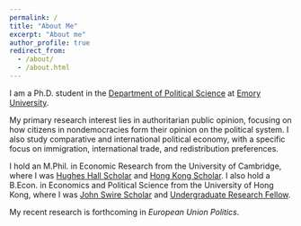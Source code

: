 ```yaml
---
permalink: /
title: "About Me"
excerpt: "About me"
author_profile: true
redirect_from: 
  - /about/
  - /about.html
---
```


I am a Ph.D. student in the [Department of Political Science](http://polisci.emory.edu/home/index.html) at [Emory University](https://www.emory.edu/home/index.html).

My primary research interest lies in authoritarian public opinion, focusing on how citizens in nondemocracies form their opinion on the political system. I also study comparative and international political economy, with a specific focus on immigration, international trade, and redistribution preferences.

I hold an M.Phil. in Economic Research from the University of Cambridge, where I was [Hughes Hall Scholar](https://www.hughes.cam.ac.uk/study-with-us/scholarships/) and [Hong Kong Scholar](https://hkses.edb.gov.hk/en/index.html). I also hold a B.Econ. in Economics and Political Science from the University of Hong Kong, where I was [John Swire Scholar](https://www.scholarships.hku.hk/Scholarships/detail/158) and [Undergraduate Research Fellow](https://tl.hku.hk/urfp/).

My recent research is forthcoming in _European Union Politics_.

